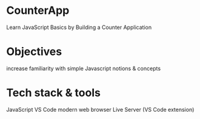 # CounterApp
  Learn JavaScript Basics by Building a Counter Application
  
# Objectives
  increase familiarity with simple Javascript notions & concepts

# Tech stack & tools
  JavaScript
  VS Code
  modern web browser
  Live Server (VS Code extension)
